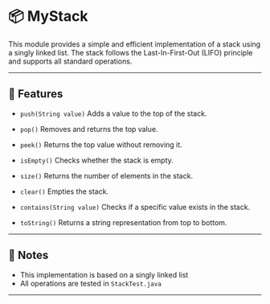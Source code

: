# 📦 MyStack

This module provides a simple and efficient implementation of a stack using a singly linked list. The stack follows the Last-In-First-Out (LIFO) principle and supports all standard operations.

---

## 🔧 Features

- `push(String value)`
    Adds a value to the top of the stack.

- `pop()`
    Removes and returns the top value.

- `peek()`
    Returns the top value without removing it.

- `isEmpty()`
    Checks whether the stack is empty.

- `size()`
    Returns the number of elements in the stack.

- `clear()` 
    Empties the stack.

- `contains(String value)`
    Checks if a specific value exists in the stack.
    
- `toString()`
   Returns a string representation from top to bottom.

---

## 📌 Notes

- This implementation is based on a singly linked list
- All operations are tested in `StackTest.java`

---